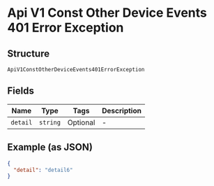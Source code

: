 
# Api V1 Const Other Device Events 401 Error Exception

## Structure

`ApiV1ConstOtherDeviceEvents401ErrorException`

## Fields

| Name | Type | Tags | Description |
|  --- | --- | --- | --- |
| `detail` | `string` | Optional | - |

## Example (as JSON)

```json
{
  "detail": "detail6"
}
```

